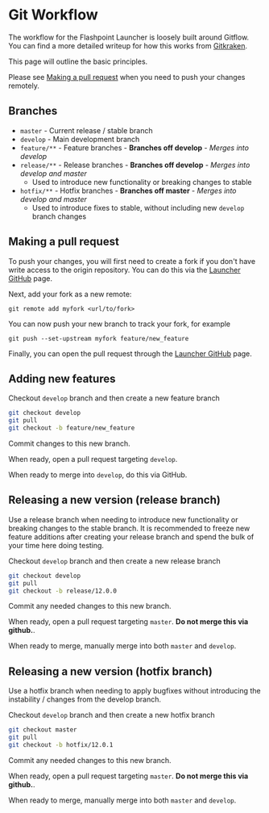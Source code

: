 # Git Workflow

The workflow for the Flashpoint Launcher is loosely built around Gitflow. You can find a more detailed writeup for how this works from [Gitkraken](https://www.gitkraken.com/learn/git/git-flow).

This page will outline the basic principles.

Please see [Making a pull request](#making-a-pull-request) when you need to push your changes remotely.

## Branches

- `master` - Current release / stable branch
- `develop` - Main development branch
- `feature/**` - Feature branches - **Branches off develop** - *Merges into develop*
- `release/**` - Release branches - **Branches off develop** - *Merges into develop and master*
  - Used to introduce new functionality or breaking changes to stable
- `hotfix/**` - Hotfix branches - **Branches off master** - *Merges into develop and master*
  - Used to introduce fixes to stable, without including new `develop` branch changes

## Making a pull request

To push your changes, you will first need to create a fork if you don't have write access to the origin repository. You can do this via the [Launcher GitHub](https://github.com/FlashpointProject/launcher) page.

Next, add your fork as a new remote:
```
git remote add myfork <url/to/fork>
```

You can now push your new branch to track your fork, for example
```
git push --set-upstream myfork feature/new_feature
```

Finally, you can open the pull request through the [Launcher GitHub](https://github.com/FlashpointProject/launcher) page.

## Adding new features

Checkout `develop` branch and then create a new feature branch
```bash
git checkout develop
git pull
git checkout -b feature/new_feature
```

Commit changes to this new branch.

When ready, open a pull request targeting `develop`.

When ready to merge into `develop`, do this via GitHub.

## Releasing a new version (release branch)

Use a release branch when needing to introduce new functionality or breaking changes to the stable branch. It is recommended to freeze new feature additions after creating your release branch and spend the bulk of your time here doing testing.

Checkout `develop` branch and then create a new release branch
```bash
git checkout develop
git pull
git checkout -b release/12.0.0
```

Commit any needed changes to this new branch.

When ready, open a pull request targeting `master`. **Do not merge this via github.**.

When ready to merge, manually merge into both `master` and `develop`.

## Releasing a new version (hotfix branch)

Use a hotfix branch when needing to apply bugfixes without introducing the instability / changes from the develop branch.

Checkout `develop` branch and then create a new hotfix branch
```bash
git checkout master
git pull
git checkout -b hotfix/12.0.1
```

Commit any needed changes to this new branch.

When ready, open a pull request targeting `master`. **Do not merge this via github.**.

When ready to merge, manually merge into both `master` and `develop`.

